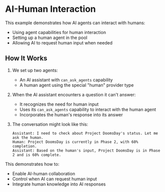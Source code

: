 # AI-Human Interaction

This example demonstrates how AI agents can interact with humans:

- Using agent capabilities for human interaction
- Setting up a human agent in the pool
- Allowing AI to request human input when needed

## How It Works

1. We set up two agents:
   - An AI assistant with `can_ask_agents` capability
   - A human agent using the special "human" provider type

2. When the AI assistant encounters a question it can't answer:
   - It recognizes the need for human input
   - Uses its `can_ask_agents` capability to interact with the human agent
   - Incorporates the human's response into its answer

3. The conversation might look like this:
   ```
   Assistant: I need to check about Project DoomsDay's status. Let me ask the human.
   Human: Project DoomsDay is currently in Phase 2, with 60% completion.
   Assistant: Based on the human's input, Project DoomsDay is in Phase 2 and is 60% complete.
   ```

This demonstrates how to:

- Enable AI-human collaboration
- Control when AI can request human input
- Integrate human knowledge into AI responses
